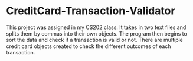# CreditCard-Transaction-Validator

This project was assigned in my CS202 class. 
It takes in two text files and splits them by commas into their own objects. 
The program then begins to sort the data and check if a transaction is valid or not.
There are multiple credit card objects created to check the different outcomes of each transaction.
